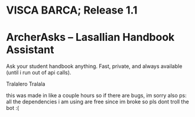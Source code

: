 # VISCA BARCA; Release 1.1

# ArcherAsks – Lasallian Handbook Assistant

Ask your student handbook anything. Fast, private, and always available (until i run out of api calls).

Tralalero Tralala

this was made in like a couple hours so if there are bugs, im sorry
also ps: all the dependencies i am using are free since im broke so pls dont troll the bot :(
